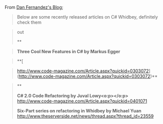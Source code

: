 From [Dan Fernandez's Blog](http://blogs.msdn.com/danielfe/archive/2004/02/01/65925.aspx);

> Below are some recently released articles on C# Whidbey, definitely check them

> out
>
> **

> **Three Cool New Features in C# by Markus Egger**

> **[

> <span style="FONT-WEIGHT: normal">http://www.code-magazine.com/Article.aspx?quickid=0303072</span>](http://www.code-magazine.com/Article.aspx?quickid=0303072)**

>**
>
> **C# 2.0 Code Refactoring by Juval Lowy<o:p></o:p>**
> <http://www.code-magazine.com/Article.aspx?quickid=0401071>
>
> **Six-Part series on refactoring in Whidbey by Michael Yuan**
> <http://www.theserverside.net/news/thread.aspx?thread_id=23559>